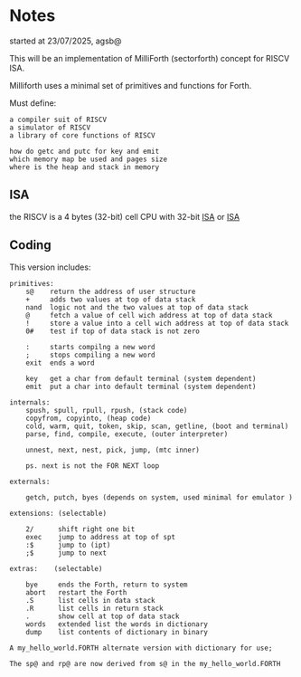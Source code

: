 # Notes

started at 23/07/2025, agsb@

This will be an implementation of MilliForth (sectorforth) concept for RISCV ISA.

Milliforth uses a minimal set of primitives and functions for Forth.

Must define:

    a compiler suit of RISCV
    a simulator of RISCV
    a library of core functions of RISCV

    how do getc and putc for key and emit
    which memory map be used and pages size
    where is the heap and stack in memory
## ISA

the RISCV is a 4 bytes (32-bit) cell CPU with 32-bit [ISA](https://www.cl.cam.ac.uk/teaching/1617/ECAD+Arch/files/docs/RISCVGreenCardv8-20151013.pdf) or [ISA](https://dejazzer.com/coen2710/lectures/RISC-V-Reference-Data-Green-Card.pdf)

## Coding

This version includes: 

```
primitives:
    s@    return the address of user structure
    +     adds two values at top of data stack
    nand  logic not and the two values at top of data stack
    @     fetch a value of cell wich address at top of data stack
    !     store a value into a cell wich address at top of data stack
    0#    test if top of data stack is not zero

    :     starts compilng a new word
    ;     stops compiling a new word
    exit  ends a word

    key   get a char from default terminal (system dependent)
    emit  put a char into default terminal (system dependent)
        
internals: 
    spush, spull, rpull, rpush, (stack code)
    copyfrom, copyinto, (heap code)
    cold, warm, quit, token, skip, scan, getline, (boot and terminal)
    parse, find, compile, execute, (outer interpreter)

    unnest, next, nest, pick, jump, (mtc inner)

    ps. next is not the FOR NEXT loop    

externals:

    getch, putch, byes (depends on system, used minimal for emulator )

extensions: (selectable)

    2/      shift right one bit
    exec    jump to address at top of spt
    :$      jump to (ipt)   
    ;$      jump to next 

extras:    (selectable)

    bye     ends the Forth, return to system
    abort   restart the Forth
    .S      list cells in data stack
    .R      list cells in return stack
    .       show cell at top of data stack
    words   extended list the words in dictionary
    dump    list contents of dictionary in binary

A my_hello_world.FORTH alternate version with dictionary for use;

The sp@ and rp@ are now derived from s@ in the my_hello_world.FORTH

```

    
